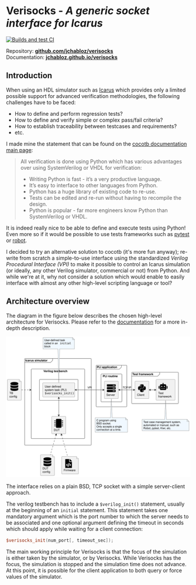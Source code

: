 
# Verisocks - *A generic socket interface for Icarus*

[![Builds and test CI](https://github.com/jchabloz/verisocks/actions/workflows/makefile.yml/badge.svg)](https://github.com/jchabloz/verisocks/actions/workflows/makefile.yml)

Repository: [**github.com/jchabloz/verisocks**](https://github.com/jchabloz/verisocks)<br>
Documentation: [**jchabloz.github.io/verisocks**](https://jchabloz.github.io/verisocks/)

## Introduction

When using an HDL simulator such as [Icarus](http://iverilog.icarus.com) which
provides only a limited possible support for advanced verification
methodologies, the following challenges have to be faced:

* How to define and perform regression tests?
* How to define and verify simple or complex pass/fail criteria?
* How to establish traceability between testcases and requirements?
* etc.

I made mine the statement that can be found on the [cocotb documentation main
page](https://docs.cocotb.org/en/stable/):

> All verification is done using Python which has various advantages over using
> SystemVerilog or VHDL for verification:
> 
> * Writing Python is fast - it’s a very productive language.
> * It’s easy to interface to other languages from Python.
> * Python has a huge library of existing code to re-use.
> * Tests can be edited and re-run without having to recompile the design.
> * Python is popular - far more engineers know Python than SystemVerilog or
>   VHDL.

It is indeed really nice to be able to define and execute tests using Python!
Even more so if it would be possible to use tests frameworks such as
[pytest](https://docs.pytest.org) or [robot](https://robotframework.org).

I decided to try an alternative solution to cocotb (it's more fun anyway);
re-write from scratch a simple-to-use interface using the standardized *Verilog
Procedural Interface (VPI)* to make it possible to control an Icarus simulation
(or ideally, any other Verilog simulator, commercial or not) from Python. And
while we're at it, why not consider a solution which would enable to easily
interface with almost any other high-level scripting language or tool?

## Architecture overview

The diagram in the figure below describes the chosen high-level architecture
for Verisocks. Please refer to the
[documentation](https://jchabloz.github.io/verisocks/) for a more in-depth
description.

![Verisocks architecture diagram](docs/_static/diagrams/verisocks_architecture.svg)

The interface relies on a plain BSD, TCP socket with a simple server-client
approach.

The verilog testbench has to include a `$verilog_init()` statement, usually at
the beginning of an `initial` statement. This statement takes one mandatory
argument which is the port number to which the server needs to be associated
and one optional argument defining the timeout in seconds which should apply
while waiting for a client connection:

```verilog
$verisocks_init(num_port[, timeout_sec]);
```

The main working principle for Verisocks is that the focus of the simulation is
either taken by the simulator, or by Verisocks. While Verisocks has the focus,
the simulation is stopped and the simulation time does not advance. At this
point, it is possible for the client application to both query or force values
of the simulator.
